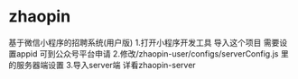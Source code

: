 # zhaopin
基于微信小程序的招聘系统(用户版)
1.打开小程序开发工具 导入这个项目 需要设置appid 可到公众号平台申请
2.修改/zhaopin-user/configs/serverConfig.js 里的服务器端设置
3.导入server端 详看zhaopin-server
